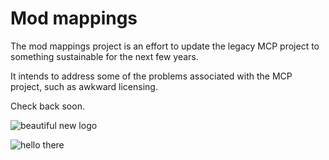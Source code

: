 # Mod mappings
The mod mappings project is an effort to update the legacy MCP project to something sustainable for the next few years.

It intends to address some of the problems associated with the MCP project, such as awkward licensing.

Check back soon. 

![beautiful new logo](/splash.png)

![hello there](/hithere.png)
